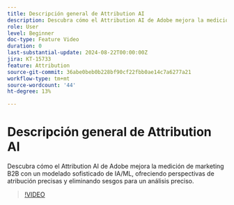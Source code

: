 ```yaml
---
title: Descripción general de Attribution AI
description: Descubra cómo el Attribution AI de Adobe mejora la medición de marketing B2B con un modelado sofisticado de IA/ML.
role: User
level: Beginner
doc-type: Feature Video
duration: 0
last-substantial-update: 2024-08-22T00:00:00Z
jira: KT-15733
feature: Attribution
source-git-commit: 36abe0beb0b228bf90cf22fbb0ae14c7a6277a21
workflow-type: tm+mt
source-wordcount: '44'
ht-degree: 13%

---
```



# Descripción general de Attribution AI

Descubra cómo el Attribution AI de Adobe mejora la medición de marketing B2B con un modelado sofisticado de IA/ML, ofreciendo perspectivas de atribución precisas y eliminando sesgos para un análisis preciso.

>[!VIDEO](https://video.tv.adobe.com/v/3433052/?learn=on)
